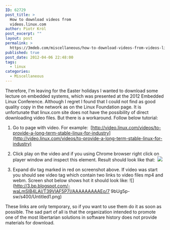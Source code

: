 ```yaml
---
ID: 62729
post_title: >
  How to download videos from
  videos.linux.com
author: Piotr Król
post_excerpt: ""
layout: post
permalink: >
  https://3mdeb.com/miscellaneous/how-to-download-videos-from-videos-linux-com/
published: true
post_date: 2012-04-06 22:48:00
tags:
  - linux
categories:
  - Miscellaneous
---
```

Therefore, I'm leaving for the Easter holidays I wanted to download some lecture on embedded systems, which was presented at the 2012 Embedded Linux Conference. Although I regret I found that I could not find as good quality copy in the network as on the Linux Foundation page. It is unfortunate that linux.com site does not have the possibility of direct downloading video files. But there is a workaround. Follow below tutorial:  
    

1. Go to page with video. For example:  [http://video.linux.com/videos/to-provide-a-long-term-stable-linux-for-industry](http://video.linux.com/videos/to-provide-a-long-term-stable-linux-for-industry)
2. Click play on the video and if you using Chrome browser right click on player window and inspect this element. Result should look like that: 
  ![](http://1.bp.blogspot.com/-ivNLyF3IFwc/T39S_IwbntI/AAAAAAAAAEg/mVgiu6CXqhs/s400/Untitled.png)

3. Expand div tag marked in red on screenshot above. If video was start you should see video tag which contain two links to video files mp4 and webm. Screen shot below shows hot it should look like:
  ![](http://3.bp.blogspot.com/-waLmSIB4LAI/T39VlAF5P7I/AAAAAAAAAEo/7 9bUg5p-sw/s400/Untitled1.png)

These links are only temporary, so if you want to use them do it as soon as possible. The sad part of all is that the organization intended to promote one of the most libertarian solutions in software history does not provide materials for download.